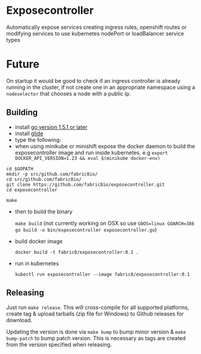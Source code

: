 # Exposecontroller

Automatically expose services creating ingress rules, openshift routes or modifying services to use kubernetes nodePort or loadBalancer service types

# Future

On startup it would be good to check if an ingress controller is already running in the cluster, if not create one in an appropriate namespace using a `nodeselector` that chooses a node with a public ip.


## Building

 * install [go version 1.5.1 or later](https://golang.org/doc/install)
 * install [glide](https://github.com/Masterminds/glide#install)
 * type the following:
 * when using minikube or minishift expose the docker daemon to build the exposecontroller image and run inside kubernetes.  e.g  `export DOCKER_API_VERSION=1.23 && eval $(minikube docker-env)`

```
cd $GOPATH
mkdir -p src/github.com/fabric8io/
cd src/github.com/fabric8io/
git clone https://github.com/fabric8io/exposecontroller.git
cd exposecontroller

make
```

 * then to build the binary

     `make build` (not currently working on OSX so use `GOOS=linux GOARCH=386 go build -o bin/exposecontroller exposecontroller.go`)

 * build docker image

     `docker build -t fabric8/exposecontroller:0.1 .`

 * run in kubernetes

     `kubectl run exposecontroller --image fabric8/exposecontroller:0.1`

## Releasing

Just run `make release`. This will cross-compile for all supported platforms, create tag & upload tarballs (zip file for Windows) to Github releases for download.

Updating the version is done via `make bump` to bump minor version & `make bump-patch` to bump patch version. This is necessary as tags are created from the version specified when releasing.

